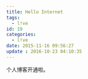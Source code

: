 ```yaml
---
title: Hello Internet
tags:
  - l!ve
id: 19
categories:
  - l!ve
date: 2015-11-16 09:56:27
update : 2016-10-23 04:10:35
---
```


个人博客开通啦。